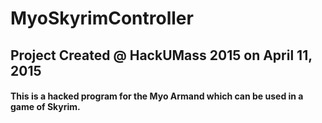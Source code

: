 # MyoSkyrimController
## Project Created @ HackUMass 2015 on April 11, 2015 
#### This is a hacked program for the Myo Armand which can be used in a game of Skyrim.